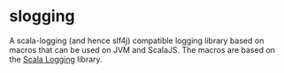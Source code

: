 slogging
========

A scala-logging (and hence slf4j) compatible logging library based on macros that can be used on JVM and ScalaJS. The macros are based on the [Scala Logging](https://github.com/typesafehub/scala-logging) library.
